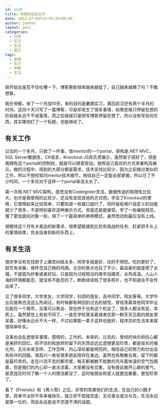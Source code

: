 ```yaml
---
id: 1130
title: 帝都的这些日子
date: 2012-07-09T13:59:29+00:00
author: jeehon
layout: post
categories:
  - 分享
  - 实习
  - 生活
  - 追忆
tags:
  - 友情
  - 实习
  - 帝都
  - 生活
---
```

刚开始总是忍不住吐槽一下，博客更新频率越来越低了，自己越来越懒了吗？不敢想象。

我在帝都，来了一个月加10天，来的目的是暑期实习，离回武汉还有两个半月的时间，这四十天只写了一篇博客，可是却发生了很多事情，如果思维只停留在想的阶段就永远干不成事情，而之前我就只是把写博客停留在想了，所以没有写任何东西，其实哪怕打了一个标题，也能继续了。

## 有关工作

过去的一个多月，只做了一件事，改mentor的一个portal，架构是.NET MVC，SQL Server数据库，C#语言，Knockout JS库负责展示，虽然架子搭好了，但是我拥有这个portal的控制权，就是可以随意改动，按照自己喜欢的方式来重构及展示。做的过程中，得到的大部分都是需求，技术支持比较少，因为之前做过类似的工作，所以不想经常问mentor技术细节，相信自己一定能全部掌握，所以花了不少时间，一个多月对于这样一个portal来说太长了。
  
<!--more-->


  
第一次用.NET MVC架构，感觉没有CodeIgniter灵活，数据传送的局限性比较大，也许是我使用的比较少，还没有发现其他的方式吧。学会了Knockout的使用，它使用起来比较简单，只要知道一些接口就行了，同时留给用户自定义的功能就少了很多，不是特别喜欢这种展示方式，但是还是能接受。学了一些编程规范，懂了更加面向对象一些，用了一个最简单的单例模式，虽然改动到最后没有上线。

很期待这个月有关奥运的新需求，很希望能接到比较有挑战的任务，赶紧把手头上的事情结束，完全投身到新的东西上。

## 有关生活

很庆幸没有在找房子上痛苦纠结太多，同学多就是好，住的不用愁。吃的更好了，厨艺有进展，很怀念自己做的鸡翅。北京的景点也玩了不少，最自豪的就是爬了长城，不是因为好看或者好玩，只是因为过程相当的艰辛加痛苦，炎热高温，人山人海的环境都能忍，就没有不能忍的了。断断续续拍了很多照片，也不知道会不会传出来了。

见了很多同学，大学舍友，大学同学，社团的朋友，高中同学，网友等等。大学毕业后就再也没这么热闹过，有时候都有种回到过去的错觉。曾经羡慕其他同学毕业后能在一个城市，没事可以聚会，现在终于也有这个机会了。很多人都没有变，本质上，虽然感觉上有些不同了。一直在学校里呆着或者在那一群天天见面的朋友里呆着，好像永远长不大一样，不过如果能一辈子这样也挺好，程序员的生活本来就很简单朴实。

没事也会乱想很多事情，感情的，工作的，未来的，过去的，曾经的快乐和伤心都是美好的回忆。抓不住的和放弃的留下的东西远远比遗憾更加珍贵，都是成长的催化剂。无论未来怎样，工作怎样，内心深处都是明亮的，相信自己的努力和付出会有些许的回报。很高兴一直有很多朋友陪伴在身边，虽然也有聚散合离，留下的都是最珍贵的。走在川流不息的都市里，每天都被数不胜数的充斥着体温的空气包围着，但是我们的内心却一直冰凉着，大家都没有交集，没有彼此敞开心扉的勇气，甚至连花时间了解一个人的想法都没了，这时候朋友和爱人就更加重要，更加珍贵了。

看了《Friends》和《男人帮》之后，非常的羡慕他们的生活，在自己的小圈子里，简单平淡却不失幸福快乐。独立却不孤独空虚，无论事业成功与否，生活永远是第一位的，而且永远是说不完道不清的话题。
